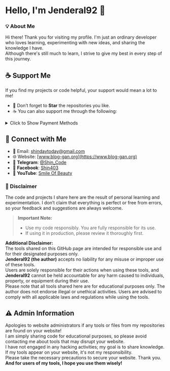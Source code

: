 # Hello, I'm **Jenderal92** 👋  

### 💡 About Me  

Hi there! Thank you for visiting my profile. I'm just an ordinary developer who loves learning, experimenting with new ideas, and sharing the knowledge I have.  
Although there's still much to learn, I strive to give my best in every step of this journey.

## ☕ Support Me  
If you find my projects or code helpful, your support would mean a lot to me!  

- 🌟 Don’t forget to **Star** the repositories you like.  
- ☕ You can also support me through the following:  

<details>
  <summary>Click to Show Payment Methods</summary>

- ☕ **Bitcoin:** 14nXhmRiQx5joCXFTdR8ydm3T8et7MFDXC  
- ☕ **Saweria:** [https://saweria.co/Shin403](https://saweria.co/Shin403)  
- ☕ **Trakteer:** [https://trakteer.id/shin403](https://trakteer.id/shin403)  
- ☕ **BuyMeACoffee:** [https://www.buymeacoffee.com/shin.code](https://www.buymeacoffee.com/shin.code)  
- ☕ **Ko-Fi:** [https://ko-fi.com/shincode403](https://ko-fi.com/shincode403)  

</details>


## 🔗 Connect with Me  
- 📩 Email: [shindaytoday@gmail.com](mailto:shindaytoday@gmail.com)  
- 🌐 Website: [www.blog-gan.org](https://www.blog-gan.org)  
- 📱 **Telegram**: [@Shin_Code](https://t.me/Shin_Code)  
- 📘 **Facebook**: [Shin403](https://www.facebook.com/Shin403)  
- 🎥 **YouTube**: [Smile Of Beauty](https://m.youtube.com/channel/UCKf6FCKYuFUeG5D_SiAsQiQ/)  

### 📝 Disclaimer  
The code and projects I share here are the result of personal learning and experimentation. I don’t claim that everything is perfect or free from errors, so your feedback and suggestions are always welcome.

> **Important Note:**  
> - Use my code responsibly. You are fully responsible for its use.  
> - If using it in production, please review it thoroughly first.

**Additional Disclaimer:**  
The tools shared on this GitHub page are intended for responsible use and for their designated purposes only.  
**Jenderal92 (the author)** accepts no liability for any misuse or improper use of these tools.  
Users are solely responsible for their actions when using these tools, and **Jenderal92** cannot be held accountable for any harm caused to individuals, property, or equipment during their use.  
Please note that all tools shared here are for educational purposes only. The author does not endorse illegal or unethical activities. Users are advised to comply with all applicable laws and regulations while using the tools.

## ⚠️ Admin Information  
Apologies to website administrators if any tools or files from my repositories are found on your website!  
I am simply sharing code for educational purposes, so please avoid contacting me about tools that may disrupt your website.  
I have not engaged in any hacking activities; my goal is to share knowledge. If my tools appear on your website, it's not my responsibility.  
Please take the necessary precautions to secure your website. Thank you.  
**And for users of my tools, I hope you use them wisely!**
